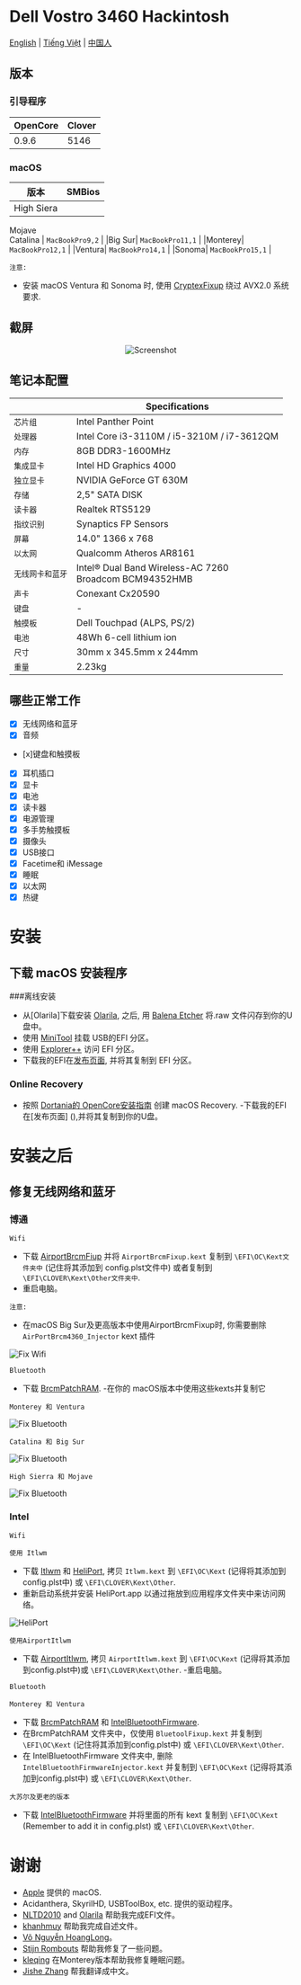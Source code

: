 # Dell Vostro 3460 Hackintosh

[English](README.md) | [Tiếng Việt](README_vi.md) | [中国人](README_ch.md)

## 版本

### 引导程序

|OpenCore|Clover|
|--------|------|
|0.9.6|5146| 

### macOS

|版本|SMBios|
|-------|------|
|High Siera 
Mojave  
Catalina | ```MacBookPro9,2``` |
|Big Sur| ```MacBookPro11,1``` |
|Monterey| ```MacBookPro12,1``` |
|Ventura| ```MacBookPro14,1``` |
|Sonoma| ```MacBookPro15,1``` |

```注意:``` 
- 安装 macOS Ventura 和 Sonoma 时, 使用 [CryptexFixup](https://github.com/acidanthera/CryptexFixup/releases) 绕过 AVX2.0 系统要求.


## 截屏

<div align="center">
  
![Screenshot](Screenshots/Sonoma.png)
   
</div>


## 笔记本配置
 
|                     | Specifications|
| ---------------------------- | ---------------------- |
| ``芯片组``| Intel Panther Point |
| ``处理器``| Intel Core i3-3110M / i5-3210M / i7-3612QM | 
| ``内存``| 8GB DDR3-1600MHz |
| ``集成显卡``| Intel HD Graphics 4000 | 
| ``独立显卡``| NVIDIA GeForce GT 630M | 
| ``存储``| 2,5" SATA DISK | 
| ``读卡器``| Realtek RTS5129 | 
| ``指纹识别`` | Synaptics FP Sensors |
| ``屏幕``| 14.0" 1366 x 768 |
| ``以太网``| Qualcomm Atheros AR8161 |
| ``无线网卡和蓝牙``| Intel® Dual Band Wireless-AC 7260 <br> Broadcom BCM94352HMB |
| ``声卡``| Conexant Cx20590 | 
| ``键盘``| - | 
| ``触摸板``| Dell Touchpad (ALPS, PS/2) |
| ``电池``| 48Wh 6-cell lithium ion |
| ``尺寸``| 30mm x 345.5mm x 244mm |
| ``重量``| 2.23kg |
  
## 哪些正常工作

- [x] 无线网络和蓝牙
- [x] 音频
- [x]键盘和触摸板
- [x] 耳机插口
- [x] 显卡
- [x] 电池
- [x] 读卡器
- [x] 电源管理
- [x] 多手势触摸板  
- [x] 摄像头
- [x] USB接口
- [x] Facetime和 iMessage
- [x] 睡眠
- [x] 以太网
- [x] 热键

# 安装
## 下载 macOS 安装程序
###离线安装
- 从[Olarila]下载安装 [Olarila](https://www.olarila.com/topic/6278-olarila-vanilla-images-macos-installer/), 之后, 用 [Balena Etcher](https://etcher.balena.io) 将.raw 文件闪存到你的U盘中。
- 使用 [MiniTool](https://www.partitionwizard.com) 挂载 USB的EFI 分区。
- 使用 [Explorer++](https://explorerplusplus.com/download) 访问 EFI 分区。
- 下载我的EFI在[发布页面](), 并将其复制到 EFI 分区。
### Online Recovery
- 按照 [Dortania的 OpenCore安装指南](https://dortania.github.io/OpenCore-Install-Guide/installer-guide/windows-install.html) 创建 macOS Recovery.
-下载我的EFI在[发布页面] (),并将其复制到你的U盘。
# 安装之后
## 修复无线网络和蓝牙
### 博通
``Wifi``
- 下载 [AirportBrcmFiup](https://github.com/acidanthera/AirportBrcmFixup/releases) 并将 ``AirportBrcmFixup.kext`` 复制到 ```\EFI\OC\Kext文件夹中``` (记住将其添加到 config.plst文件中) 或者复制到```\EFI\CLOVER\Kext\Other文件夹中```.
-  重启电脑。

```注意: ```
- 在macOS Big Sur及更高版本中使用AirportBrcmFixup时, 你需要删除```AirPortBrcm4360_Injector``` kext 插件

![Fix Wifi](Screenshots/Fix_wifi.png)

``Bluetooth``

- 下载 [BrcmPatchRAM](https://github.com/acidanthera/BrcmPatchRAM/releases).
-在你的 macOS版本中使用这些kexts并复制它 

``` Monterey 和 Ventura ```

![Fix Bluetooth](Screenshots/Blt_Ven.png)

``` Catalina 和 Big Sur ```

![Fix Bluetooth](Screenshots/Blt_Cata.png)

```High Sierra 和 Mojave```

![Fix Bluetooth](Screenshots/Blt_HS.png)

### Intel
``Wifi``

```使用 Itlwm```
- 下载 [Itlwm](https://github.com/OpenIntelWireless/itlwm/releases) 和 [HeliPort](https://github.com/OpenIntelWireless/HeliPort/releases), 拷贝 ``Itlwm.kext`` 到 ```\EFI\OC\Kext``` (记得将其添加到config.plst中) 或 ```\EFI\CLOVER\Kext\Other```.
- 重新启动系统并安装 HeliPort.app 以通过拖放到应用程序文件夹中来访问网络。

![HeliPort](Screenshots/HeliPort.png)

```使用AirportItlwm```

- 下载 [AirportItlwm](https://github.com/OpenIntelWireless/itlwm/releases), 拷贝 ``AirportItlwm.kext`` 到 ```\EFI\OC\Kext``` (记得将其添加到config.plst中)或 ```\EFI\CLOVER\Kext\Other```.
-重启电脑。

``Bluetooth``

```Monterey 和 Ventura```

- 下载 [BrcmPatchRAM](https://github.com/acidanthera/BrcmPatchRAM/releases) 和 [IntelBluetoothFirmware](https://github.com/OpenIntelWireless/IntelBluetoothFirmware/releases).
- 在BrcmPatchRAM 文件夹中，仅使用 ``BluetoolFixup.kext`` 并复制到 ```\EFI\OC\Kext``` (记住将其添加到config.plst中) 或 ```\EFI\CLOVER\Kext\Other```.
- 在 IntelBluetoothFirmware 文件夹中, 删除 ``IntelBluetoothFirmwareInjector.kext`` 并复制到 ```\EFI\OC\Kext``` (记得将其添加到config.plst中) 或 ```\EFI\CLOVER\Kext\Other```.

```大苏尔及更老的版本```

- 下载 [IntelBluetoothFirmware](https://github.com/OpenIntelWireless/IntelBluetoothFirmware/releases) 并将里面的所有 kext 复制到 ```\EFI\OC\Kext``` (Remember to add it in config.plst) 或 ```\EFI\CLOVER\Kext\Other```.

# 谢谢
- [Apple](https://apple.com) 提供的 macOS.
- Acidanthera, SkyrilHD, USBToolBox, etc. 提供的驱动程序。
- [NLTD2010](https://github.com/NLTD2010) and [Olarila](https://olarila.com) 帮助我完成EFI文件。
- [khanhmuy](https://github.com/khanhmuy) 帮助我完成自述文件。
- [Võ Nguyễn HoangLong](https://www.facebook.com/profile.php?id=100070274020733)。
- [Stijn Rombouts](https://www.facebook.com/stijn.rombouts2) 帮助我修复了一些问题。
- [kleqing](https://github.com/kleqing) 在Monterey版本帮助我修复睡眠问题。
- [Jishe Zhang](https://www.facebook.com/zhang.jishe) 帮我翻译成中文。